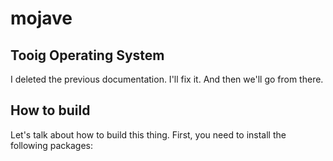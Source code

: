 # mojave

## Tooig Operating System

I deleted the previous documentation. I'll fix it. And then we'll go from there.

## How to build

Let's talk about how to build this thing. First, you need to install the following packages:

